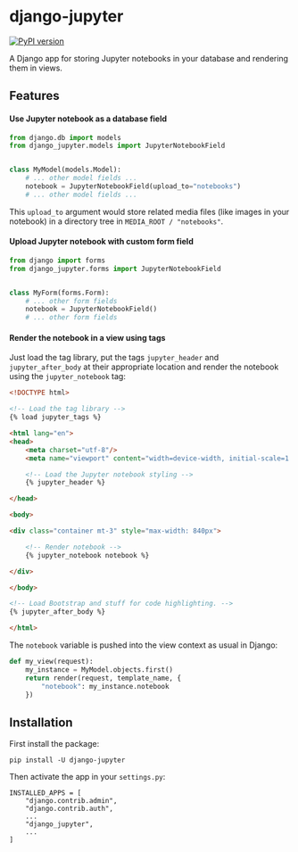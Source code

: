 # django-jupyter
[![PyPI version](https://badge.fury.io/py/django-jupyter.svg)](https://badge.fury.io/py/django-jupyter?branch=main&kill_cache=1)

A Django app for storing Jupyter notebooks in your database and rendering them in views.

## Features

#### Use Jupyter notebook as a database field

```python
from django.db import models
from django_jupyter.models import JupyterNotebookField


class MyModel(models.Model):
    # ... other model fields ...
    notebook = JupyterNotebookField(upload_to="notebooks")
    # ... other model fields ...

```

This `upload_to` argument would store related media files (like images in your notebook) in a directory
tree in `MEDIA_ROOT / "notebooks"`.

#### Upload Jupyter notebook with custom form field

```python
from django import forms
from django_jupyter.forms import JupyterNotebookField


class MyForm(forms.Form):
    # ... other form fields
    notebook = JupyterNotebookField()
    # ... other form fields

```

#### Render the notebook in a view using tags

Just load the tag library, put the tags `jupyter_header` and `jupyter_after_body` at their appropriate
location and render the notebook using the `jupyter_notebook` tag:

```html
<!DOCTYPE html>

<!-- Load the tag library -->
{% load jupyter_tags %}

<html lang="en">
<head>
    <meta charset="utf-8"/>
    <meta name="viewport" content="width=device-width, initial-scale=1.0"/>

    <!-- Load the Jupyter notebook styling -->
    {% jupyter_header %}

</head>

<body>

<div class="container mt-3" style="max-width: 840px">

    <!-- Render notebook -->
    {% jupyter_notebook notebook %}

</div>

</body>

<!-- Load Bootstrap and stuff for code highlighting. -->
{% jupyter_after_body %}

</html>
```

The `notebook` variable is pushed into the view context as usual in Django:

```python
def my_view(request):
    my_instance = MyModel.objects.first()
    return render(request, template_name, {
        "notebook": my_instance.notebook
    })
```

## Installation

First install the package:

```
pip install -U django-jupyter
```

Then activate the app in your `settings.py`:

```
INSTALLED_APPS = [
    "django.contrib.admin",
    "django.contrib.auth",
    ...
    "django_jupyter",
    ...
]
```

